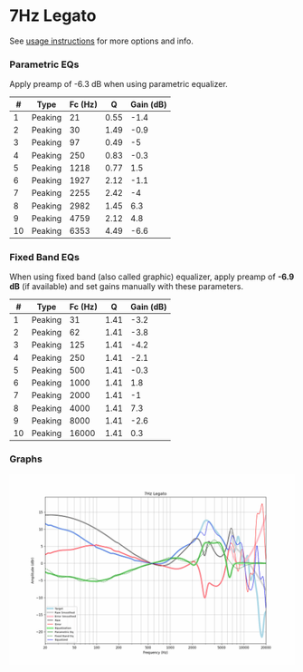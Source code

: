 # 7Hz Legato
See [usage instructions](https://github.com/jaakkopasanen/AutoEq#usage) for more options and info.

### Parametric EQs
Apply preamp of -6.3 dB when using parametric equalizer.

|   # | Type    |   Fc (Hz) |    Q |   Gain (dB) |
|-----|---------|-----------|------|-------------|
|   1 | Peaking |        21 | 0.55 |        -1.4 |
|   2 | Peaking |        30 | 1.49 |        -0.9 |
|   3 | Peaking |        97 | 0.49 |        -5   |
|   4 | Peaking |       250 | 0.83 |        -0.3 |
|   5 | Peaking |      1218 | 0.77 |         1.5 |
|   6 | Peaking |      1927 | 2.12 |        -1.1 |
|   7 | Peaking |      2255 | 2.42 |        -4   |
|   8 | Peaking |      2982 | 1.45 |         6.3 |
|   9 | Peaking |      4759 | 2.12 |         4.8 |
|  10 | Peaking |      6353 | 4.49 |        -6.6 |

### Fixed Band EQs
When using fixed band (also called graphic) equalizer, apply preamp of **-6.9 dB** (if available) and set gains manually with these parameters.

|   # | Type    |   Fc (Hz) |    Q |   Gain (dB) |
|-----|---------|-----------|------|-------------|
|   1 | Peaking |        31 | 1.41 |        -3.2 |
|   2 | Peaking |        62 | 1.41 |        -3.8 |
|   3 | Peaking |       125 | 1.41 |        -4.2 |
|   4 | Peaking |       250 | 1.41 |        -2.1 |
|   5 | Peaking |       500 | 1.41 |        -0.3 |
|   6 | Peaking |      1000 | 1.41 |         1.8 |
|   7 | Peaking |      2000 | 1.41 |        -1   |
|   8 | Peaking |      4000 | 1.41 |         7.3 |
|   9 | Peaking |      8000 | 1.41 |        -2.6 |
|  10 | Peaking |     16000 | 1.41 |         0.3 |

### Graphs
![](./7Hz%20Legato.png)
